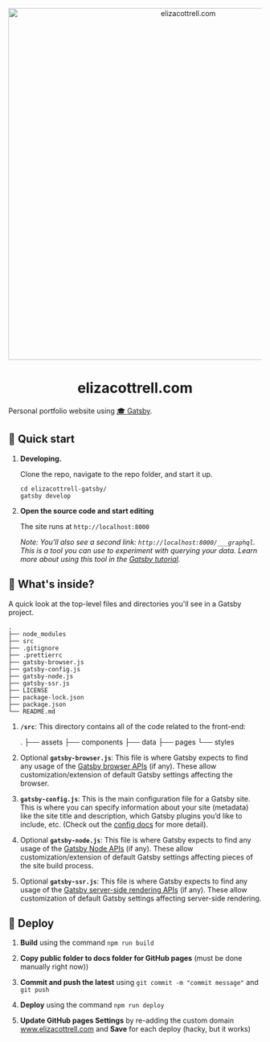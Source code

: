 <p align="center">
  <a href="https://www.elizacottrell.com">
    <img alt="elizacottrell.com" src="https://i.ya-webdesign.com/images/party-banners-png-5.png" width="700" />
  </a>
</p>
<h1 align="center">
  elizacottrell.com
</h1>

Personal portfolio website using <a href="https://www.gatsbyjs.org/docs/">🎓 Gatsby</a>.

## 🚀 Quick start

1.  **Developing.**

    Clone the repo, navigate to the repo folder, and start it up.

    ```shell
    cd elizacottrell-gatsby/
    gatsby develop
    ```

1.  **Open the source code and start editing**

    The site runs at `http://localhost:8000`

    _Note: You'll also see a second link: _`http://localhost:8000/___graphql`_. This is a tool you can use to experiment with querying your data. Learn more about using this tool in the [Gatsby tutorial](https://www.gatsbyjs.org/tutorial/part-five/#introducing-graphiql)._

## 🧐 What's inside?

A quick look at the top-level files and directories you'll see in a Gatsby project.

    .
    ├── node_modules
    ├── src
    ├── .gitignore
    ├── .prettierrc
    ├── gatsby-browser.js
    ├── gatsby-config.js
    ├── gatsby-node.js
    ├── gatsby-ssr.js
    ├── LICENSE
    ├── package-lock.json
    ├── package.json
    └── README.md

1.  **`/src`**: This directory contains all of the code related to the front-end:

    .
    ├── assets
    ├── components
    ├── data
    ├── pages
    └── styles

2.  Optional **`gatsby-browser.js`**: This file is where Gatsby expects to find any usage of the [Gatsby browser APIs](https://www.gatsbyjs.org/docs/browser-apis/) (if any). These allow customization/extension of default Gatsby settings affecting the browser.

3.  **`gatsby-config.js`**: This is the main configuration file for a Gatsby site. This is where you can specify information about your site (metadata) like the site title and description, which Gatsby plugins you’d like to include, etc. (Check out the [config docs](https://www.gatsbyjs.org/docs/gatsby-config/) for more detail).

4.  Optional **`gatsby-node.js`**: This file is where Gatsby expects to find any usage of the [Gatsby Node APIs](https://www.gatsbyjs.org/docs/node-apis/) (if any). These allow customization/extension of default Gatsby settings affecting pieces of the site build process.

5.  Optional **`gatsby-ssr.js`**: This file is where Gatsby expects to find any usage of the [Gatsby server-side rendering APIs](https://www.gatsbyjs.org/docs/ssr-apis/) (if any). These allow customization of default Gatsby settings affecting server-side rendering.

## 💫 Deploy

1. **Build** using the command `npm run build`

2. **Copy public folder to docs folder for GitHub pages** (must be done manually right now))

3. **Commit and push the latest** using `git commit -m "commit message"` and `git push`

4. **Deploy** using the command `npm run deploy`

5. **Update GitHub pages Settings** by re-adding the custom domain www.elizacottrell.com and **Save** for each deploy (hacky, but it works)
